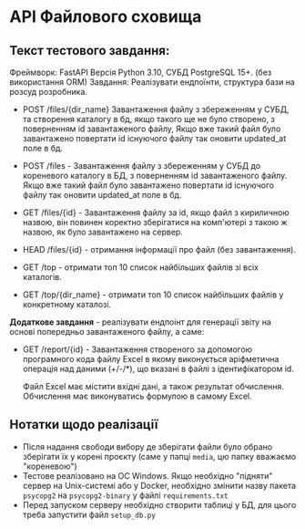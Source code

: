 # API Файлового сховища

## Текст тестового завдання:
Фреймворк: FastAPI Версія Python 3.10, СУБД PostgreSQL 15+. (без використання ORM)
Завдання: Реалізувати ендпоїнти, структура бази на розсуд розробника.

- POST /files/{dir_name} Завантаження файлу з збереженням у СУБД, та створення каталогу в бд, якщо такого ще не було створено, з поверненням id завантаженого файлу, Якщо вже такий файл було завантажено повертати id icнуючого файлу так оновити updated_at поле в бд.

- POST /files - Завантаження файлу з збереженням у СУБД до кореневого каталогу в БД, з поверненням id завантаженого файлу. Якщо вже такий файл було завантажено повертати id icнуючого файлу так оновити updated_at поле в бд.

- GET /files/{id} - Завантаження файлу за id, якщо файл з кириличною назвою, він повинен коректно зберігатися на комп'ютері з такою ж назвою, як було завантажено на сервер.

- HEAD /files/{id} - отримання інформації про файл (без завантаження).

-  GET /top - отримати топ 10 список найбільших файлів зi всiх каталогiв.

-  GET /top/{dir_name} - отримати топ 10 список найбільших файлів у конкретному каталозі.

**Додаткове завдання** - реалізувати ендпоінт для генерації звіту на основі попередньо завантаженого
файлу, а саме:
- GET /report/{id} - Завантаження створеного за допомогою програмного кода файлу Excel в якому виконується аріфметична операція над даними (+/-/*), що вказані в файлі з ідентифікатором id.

    Файл Excel має містити вхідні дані, а також результат обчислення. Обчислення має виконуватись формулою в самому Excel.

## Нотатки щодо реалізації
- Після надання свободи вибору де зберігати файли було обрано зберігати їх у корені проєкту (саме у папці `media`, цю папку вважаємо "кореневою")
- Тестове реалізовано на ОС Windows. Якщо необхідно "підняти" сервер на Unix-системі або у Docker, необхідно змінити назву пакета `psycopg2` на `psycopg2-binary` у файлі `requirements.txt`
- Перед запуском серверу необхідно створити таблиці у БД, для цього треба запустити файл `setup_db.py`